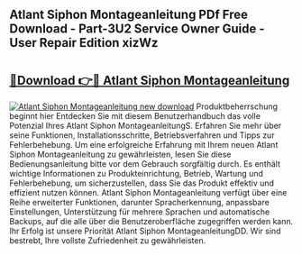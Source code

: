 ## Atlant Siphon Montageanleitung PDf Free Download - Part-3U2 Service Owner Guide - User Repair Edition xizWz

# <h2><a href="http://df6yli.blite.top/?on=Atlant+Siphon+Montageanleitung">🔗Download 👉🔴 Atlant Siphon Montageanleitung</a></h2>

[![Atlant Siphon Montageanleitung new download](https://i.imgur.com/lujVjoI.png)](http://df6yli.blite.top/?on=Atlant+Siphon+Montageanleitung)
Produktbeherrschung beginnt hier Entdecken Sie mit diesem Benutzerhandbuch das volle Potenzial Ihres Atlant Siphon MontageanleitungS. Erfahren Sie mehr über seine Funktionen, Installationsschritte, Betriebsverfahren und Tipps zur Fehlerbehebung. Um eine erfolgreiche Erfahrung mit Ihrem neuen Atlant Siphon Montageanleitung zu gewährleisten, lesen Sie diese Bedienungsanleitung bitte vor dem Gebrauch sorgfältig durch. Es enthält wichtige Informationen zu Produkteinrichtung, Betrieb, Wartung und Fehlerbehebung, um sicherzustellen, dass Sie das Produkt effektiv und effizient nutzen können. Atlant Siphon Montageanleitung verfügt über eine Reihe erweiterter Funktionen, darunter Spracherkennung, anpassbare Einstellungen, Unterstützung für mehrere Sprachen und automatische Backups, auf die alle über die Benutzeroberfläche zugegriffen werden kann. Ihr Erfolg ist unsere Priorität Atlant Siphon MontageanleitungDD. Wir sind bestrebt, Ihre vollste Zufriedenheit zu gewährleisten.
